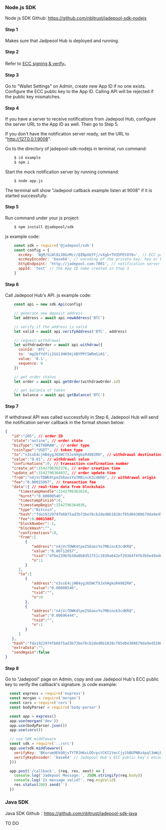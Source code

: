 ### Node.js SDK

Node js SDK Github: https://github.com/nbltrust/jadepool-sdk-nodejs

#### Step 1 

Makes sure that Jadpeool Hub is deployed and running.

#### Step 2

Refer to [ECC signing & verify](ecc.html)。

#### Step 3
Go to "Wallet Settings" on Admin, create new App ID if no one exists. Configure the ECC public key to the App ID. Calling API will be rejected if the public key mismatches.

#### Step 4
If you have a server to receive notifications from Jadepool Hub, configure the server URL to the App ID as well. Then go to Step 5.

If you don't have the notification server ready, set the URL to "http://127.0.0.1:9008".

Go to the directory of jadepool-sdk-nodejs in terminal, run command:

```bash
	$ cd example
	$ npm i
```

Start the mock notification server by running command:

```bash
	$ node app.js
```

The terminal will show "Jadepool callback example listen at 9008" if it is started successfully.

#### Step 5

Run command under your js project:

```bash
	$ npm install @jadepool/sdk
```

js example code:

```js
	const sdk = require('@jadepool/sdk')
    const config = {
      eccKey: 'NgM/SLWlOi30GnMcr/QINpXUfFj/vXgb+TH35PEtOY8=', // ECC private key generated in Step 2
      eccKeyEncoder: 'base64', // encoding of the private key, hex or base64
      httpEndpoint: 'http://jadepool.com:7001', // notification server URL
      appId: 'test' // the App ID name created in Step 3
    }
```

#### Step 6

Call Jadepool Hub's API. js example code:

```js
	const api = new sdk.Api(config)

	// generate new deposit address
    let address = await api.newAddress('BTC')

    // verify if the address is valid
    let valid = await api.verifyAddress('BTC', address)

    // request withdrawal
    let withdrawOrder = await api.withdraw({
      coinId: 'BTC',
      to: 'mg2bfYdfii2GG13HK94jXBYPPCSWRmSiAS',
      value: '0.1',
      sequence: 0
    })

    // get order status
    let order = await api.getOrder(withdrawOrder.id)

    // get balance of token
    let balance = await api.getBalance('BTC')
```

#### Step 7

If withdrawal API was called successfully in Step 6, Jadepool Hub will send the notification server callback in the format shown below:

```json
{  
   "id":"205", // order ID
   "state":"online", // order state
   "bizType":"WITHDRAW", // order type
   "coinType":"USDT", // token type
   "to":"n3ssE4cjHB4ygJ65WCTXJxhHgkoR4982RH", // withdrawal destination
   "value":"0.01", // withdrawal value
   "confirmations":0, // transaction confirmation number
   "create_at":1542796362376, // order creation time
   "update_at":1542796364037, // order update time
   "from":"n4jVcTDWK4tpeZS6aosYo7M8incK3cdKRQ", // withdrawal origin
   "fee":"0.00015067", // transaction fee
   "data":{ // real-time data from blockchain 
      "timestampHandle":1542796363610,
      "burnt":"0.00000546",
      "timestampFinish":0,
      "timestampBegin":1542796364036,
      "type":"Bitcoin",
      "hash":"fda1922974fb6875ad3b73be76cb2ded0b1828cf85d04308679da9ed5286bf4f",
      "fee":0.00015067,
      "blockNumber":-1,
      "blockHash":"",
      "confirmations":0,
      "from":[  
         {  
            "address":"n4jVcTDWK4tpeZS6aosYo7M8incK3cdKRQ",
            "value":"0.00712057",
            "txid":"df6e2396fb30a0b8d51f51c1030a642ef29364f4f63b5e49a46cef43b847175d",
            "n":1
         }
      ],
      "to":[  
         {  
            "address":"n3ssE4cjHB4ygJ65WCTXJxhHgkoR4982RH",
            "value":"0.00000546",
            "txid":"",
            "n":0
         },
         {  
            "address":"n4jVcTDWK4tpeZS6aosYo7M8incK3cdKRQ",
            "value":"0.00696444",
            "txid":"",
            "n":1
         }
      ]
   },
   "hash":"fda1922974fb6875ad3b73be76cb2ded0b1828cf85d04308679da9ed5286bf4f", // transaction hash
   "extraData":"",
   "sendAgain":false
}
```

#### Step 8

Go to "Jadepool" page on Admin, copy and use Jadepool Hub's ECC public key to verify the callback's signature. js code example:

```js
  const express = require('express')
  const morgan = require('morgan')
  const cors = require('cors')
  const bodyParser = require('body-parser')

  const app = express()
  app.use(morgan('dev'))
  app.use(bodyParser.json())
  app.use(cors())

  // use SDK middleware
  const sdk = require('../src')
  app.use(sdk.middleware({
    verifyKey: 'BKurum9EkO0jvTYTRJH6sLOOrpctCKIItmcCjy1hBGPNBz4pql3mWjb8JyZ/A99qUUByXX5vcWb292Q5NLFFJt0=', // Jadepool Hub's ECC public key
    verifyKeyEncoder: 'base64' // Jadepool Hub's ECC public key's encoding, hex or base64
  }))

  app.post('/callback', (req, res, next) => {
    console.log('Jadepool Message:', JSON.stringify(req.body))
    console.log('Is message valid?', req.msgValid)
    res.status(200).send('')
  })

```

### Java SDK

Java SDK Github：https://github.com/nbltrust/jadepool-sdk-java

TO DO

